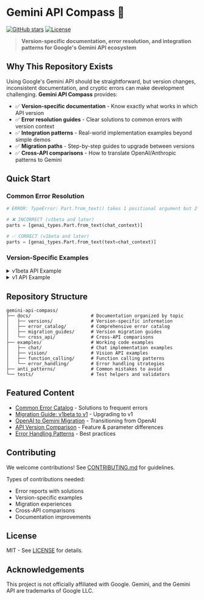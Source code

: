 # Gemini API Compass 🧭

[![GitHub stars](https://img.shields.io/github/stars/lostmind008/gemini-api-compass.svg?style=social&label=Star&maxAge=2592000)](https://github.com/lostmind008/gemini-api-compass) [![License](https://img.shields.io/badge/License-MIT-blue.svg)](https://opensource.org/licenses/MIT)

> **Version-specific documentation, error resolution, and integration patterns for Google's Gemini API ecosystem**

## Why This Repository Exists

Using Google's Gemini API should be straightforward, but version changes, inconsistent documentation, and cryptic errors can make development challenging. **Gemini API Compass** provides:

- ✅ **Version-specific documentation** - Know exactly what works in which API version
- ✅ **Error resolution guides** - Clear solutions to common errors with version context
- ✅ **Integration patterns** - Real-world implementation examples beyond simple demos
- ✅ **Migration paths** - Step-by-step guides to upgrade between versions
- ✅ **Cross-API comparisons** - How to translate OpenAI/Anthropic patterns to Gemini

## Quick Start

### Common Error Resolution

```python
# ERROR: TypeError: Part.from_text() takes 1 positional argument but 2 were given

# ❌ INCORRECT (v1beta and later)
parts = [genai_types.Part.from_text(chat_context)]

# ✅ CORRECT (v1beta and later)
parts = [genai_types.Part.from_text(text=chat_context)]
```

### Version-Specific Examples

<details>
<summary>v1beta API Example</summary>

```python
from google import genai
from google.genai import types as genai_types

client = genai.Client(api_key="YOUR_API_KEY")

# v1beta usage for chat
response = client.models.generate_content(
    model="gemini-1.5-pro",
    contents=[
        genai_types.Content(
            role="user",
            parts=[genai_types.Part.from_text(text="Hello, how are you?")]
        )
    ]
)
print(response.text)
```
</details>

<details>
<summary>v1 API Example</summary>

```python
from google import genai
from google.genai import types as genai_types

client = genai.Client(api_key="YOUR_API_KEY")

# v1 usage for chat
response = client.models.generate_content(
    model="gemini-1.5-pro",
    contents="Hello, how are you?"  # Simple string works in v1
)
print(response.text)
```
</details>

## Repository Structure

```
gemini-api-compass/
├── docs/                      # Documentation organized by topic
│   ├── versions/              # Version-specific information
│   ├── error_catalog/         # Comprehensive error catalog
│   ├── migration_guides/      # Version migration guides
│   └── cross_api/             # Cross-API comparisons
├── examples/                  # Working code examples
│   ├── chat/                  # Chat implementation examples
│   ├── vision/                # Vision API examples
│   ├── function_calling/      # Function calling patterns
│   └── error_handling/        # Error handling strategies
├── anti_patterns/             # Common mistakes to avoid
└── tests/                     # Test helpers and validators
```

## Featured Content

- [Common Error Catalog](docs/error_catalog/README.md) - Solutions to frequent errors
- [Migration Guide: v1beta to v1](docs/migration_guides/beta_to_v1.md) - Upgrading to v1
- [OpenAI to Gemini Migration](docs/cross_api/openai_to_gemini.md) - Transitioning from OpenAI
- [API Version Comparison](docs/versions/version_comparison.md) - Feature & parameter differences
- [Error Handling Patterns](examples/error_handling/README.md) - Best practices

## Contributing

We welcome contributions! See [CONTRIBUTING.md](CONTRIBUTING.md) for guidelines.

Types of contributions needed:
- Error reports with solutions
- Version-specific examples
- Migration experiences
- Cross-API comparisons
- Documentation improvements

## License

MIT - See [LICENSE](LICENSE) for details.

## Acknowledgements

This project is not officially affiliated with Google. Gemini, and the Gemini API are trademarks of Google LLC.

